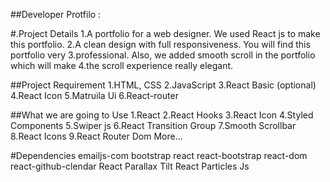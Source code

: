 ##Developer Protfilo :

#.Project Details
1.A portfolio for a web designer. We used React js to make this portfolio.
2.A clean design with full responsiveness. You will find this portfolio very 
3.professional. Also, we added smooth scroll in the portfolio which will make
4.the scroll experience really elegant.



##Project Requirement
1.HTML, CSS
2.JavaScript
3.React Basic (optional)
4.React Icon
5.Matruila Ui
6.React-router


##What we are going to Use
1.React
2.React Hooks
3.React Icon
4.Styled Components
5.Swiper js
6.React Transition Group
7.Smooth Scrollbar
8.React Icons
9.React Router Dom
More...



#Dependencies
emailjs-com
bootstrap
react
react-bootstrap
react-dom
react-github-clendar
React Parallax Tilt
React Particles Js 
